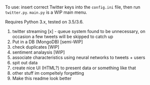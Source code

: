 To use: insert correct Twitter keys into the `config.ini` file, then run `twitter.py`. `main.py` is a WIP main menu.

Requires Python 3.x, tested on 3.5/3.6.

1. twitter streaming [x]  - queue system found to be unnecessary, on occasion a few tweets will be skipped to catch up
2. Put in a DB (MongoDB) [semi-WIP]
3. check duplicates [WIP]
4. sentiment analaysis [WIP]
5. associate characteristics using neural networks to tweets + users
6. spit out data
7. create nice UI (HTML?) to present data or something like that
8. other stuff im compeltely forgetting
9. Make this readme look better
